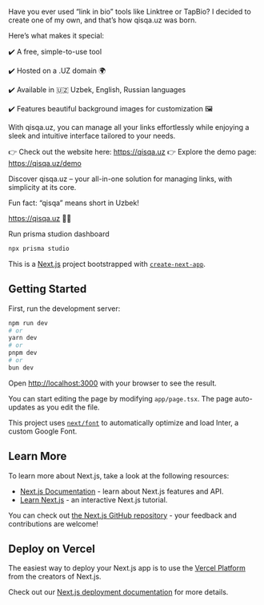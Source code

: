 Have you ever used “link in bio” tools like Linktree or TapBio?
I decided to create one of my own, and that’s how qisqa.uz was born.

Here’s what makes it special:

✔️ A free, simple-to-use tool

✔️ Hosted on a .UZ domain 🌍

✔️ Available in 🇺🇿 Uzbek, English, Russian languages

✔️ Features beautiful background images for customization 🖼

With qisqa.uz, you can manage all your links effortlessly while enjoying a sleek and intuitive interface tailored to your needs.

👉 Check out the website here: https://qisqa.uz
👉 Explore the demo page: https://qisqa.uz/demo

Discover qisqa.uz – your all-in-one solution for managing links, with simplicity at its core.

Fun fact: “qisqa” means short in Uzbek!

https://qisqa.uz 🔗🚀

Run prisma studion dashboard

```bash
npx prisma studio
```

This is a [Next.js](https://nextjs.org/) project bootstrapped with [`create-next-app`](https://github.com/vercel/next.js/tree/canary/packages/create-next-app).

## Getting Started

First, run the development server:

```bash
npm run dev
# or
yarn dev
# or
pnpm dev
# or
bun dev
```

Open [http://localhost:3000](http://localhost:3000) with your browser to see the result.

You can start editing the page by modifying `app/page.tsx`. The page auto-updates as you edit the file.

This project uses [`next/font`](https://nextjs.org/docs/basic-features/font-optimization) to automatically optimize and load Inter, a custom Google Font.

## Learn More

To learn more about Next.js, take a look at the following resources:

- [Next.js Documentation](https://nextjs.org/docs) - learn about Next.js features and API.
- [Learn Next.js](https://nextjs.org/learn) - an interactive Next.js tutorial.

You can check out [the Next.js GitHub repository](https://github.com/vercel/next.js/) - your feedback and contributions are welcome!

## Deploy on Vercel

The easiest way to deploy your Next.js app is to use the [Vercel Platform](https://vercel.com/new?utm_medium=default-template&filter=next.js&utm_source=create-next-app&utm_campaign=create-next-app-readme) from the creators of Next.js.

Check out our [Next.js deployment documentation](https://nextjs.org/docs/deployment) for more details.
